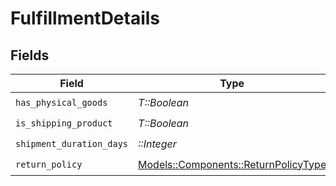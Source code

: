 # FulfillmentDetails


## Fields

| Field                                                                           | Type                                                                            | Required                                                                        | Description                                                                     |
| ------------------------------------------------------------------------------- | ------------------------------------------------------------------------------- | ------------------------------------------------------------------------------- | ------------------------------------------------------------------------------- |
| `has_physical_goods`                                                            | *T::Boolean*                                                                    | :heavy_check_mark:                                                              | N/A                                                                             |
| `is_shipping_product`                                                           | *T::Boolean*                                                                    | :heavy_check_mark:                                                              | N/A                                                                             |
| `shipment_duration_days`                                                        | *::Integer*                                                                     | :heavy_check_mark:                                                              | N/A                                                                             |
| `return_policy`                                                                 | [Models::Components::ReturnPolicyType](../../models/shared/returnpolicytype.md) | :heavy_check_mark:                                                              | N/A                                                                             |